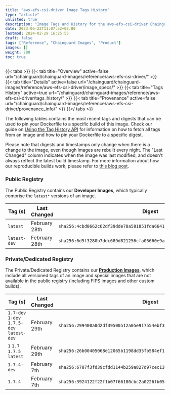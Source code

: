 ```yaml
---
title: "aws-efs-csi-driver Image Tags History"
type: "article"
unlisted: true
description: "Image Tags and History for the aws-efs-csi-driver Chainguard Image"
date: 2023-06-22T11:07:52+02:00
lastmod: 2024-02-29 16:25:55
draft: false
tags: ["Reference", "Chainguard Images", "Product"]
images: []
weight: 700
toc: true
---
```


{{< tabs >}}
{{< tab title="Overview" active=false url="/chainguard/chainguard-images/reference/aws-efs-csi-driver/" >}}
{{< tab title="Details" active=false url="/chainguard/chainguard-images/reference/aws-efs-csi-driver/image_specs/" >}}
{{< tab title="Tags History" active=true url="/chainguard/chainguard-images/reference/aws-efs-csi-driver/tags_history/" >}}
{{< tab title="Provenance" active=false url="/chainguard/chainguard-images/reference/aws-efs-csi-driver/provenance_info/" >}}
{{</ tabs >}}

The following tables contains the most recent tags and digests that can be used to pin your Dockerfile to a specific build of this image. Check our guide on [Using the Tag History API](/chainguard/chainguard-images/using-the-tag-history-api/) for information on how to fetch all tags from an image and how to pin your Dockerfile to a specific digest.

Please note that digests and timestamps only change when there is a change to the image, even though images are rebuilt every night. The "Last Changed" column indicates when the image was last modified, and doesn't always reflect the latest build timestamp. For more information about how our reproducible builds work, please refer to [this blog post](https://www.chainguard.dev/unchained/reproducing-chainguards-reproducible-image-builds).

### Public Registry
The Public Registry contains our **Developer Images**, which typically comprise the `latest*` versions of an image.

| Tag (s)       | Last Changed  | Digest                                                                    |
|---------------|---------------|---------------------------------------------------------------------------|
|  `latest`     | February 28th | `sha256:4cbd0662c62df39dde78a581851fda66411f5cf2cddd7c3df8f4a5634630f158` |
|  `latest-dev` | February 28th | `sha256:6d5f3280b7ddc689d821256cfa05660e9a1d6095efb8c2143ba3c3082c8a9f3b` |


### Private/Dedicated Registry
The Private/Dedicated Registry contains our **[Production Images](https://www.chainguard.dev/chainguard-images)**, which include all versioned tags of an image and special images that are not available in the public registry (including FIPS images and other custom builds).

| Tag (s)                                     | Last Changed  | Digest                                                                    |
|---------------------------------------------|---------------|---------------------------------------------------------------------------|
|  `1.7-dev` `1-dev` `1.7.5-dev` `latest-dev` | February 29th | `sha256:299400a0d2df39500512a05e917554ebf37e86cc01250ec5cebe8855cc7ddfe3` |
|  `1` `1.7` `1.7.5` `latest`                 | February 29th | `sha256:26b00405068e12065b1198dd35fb584ef1973dd78ebe2e9484e69da2cc3e0c79` |
|  `1.7.4-dev`                                | February 7th  | `sha256:6707f3fd39cfdd1144b259a827d97cec13cde777eaef026eacaa0815427448f6` |
|  `1.7.4`                                    | February 7th  | `sha256:3924122f22f1b07f66180cbc2a0226fb05a658719227ae4dbab773c52bf7d94f` |

